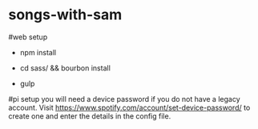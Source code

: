 songs-with-sam
==============

#web setup

- npm install
- cd sass/ && bourbon install

- gulp

#pi setup
you will need a device password if you do not have a legacy account. Visit https://www.spotify.com/account/set-device-password/ to create one and enter the details in the config file.